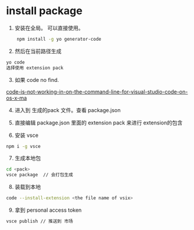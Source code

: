 # install package

1. 安装在全局。 可以直接使用。
```sh
    npm install -g yo generator-code
```

2. 然后在当前路径生成

```sh
yo code
选择使用 extension pack
```

3. 如果 code no find.

[code-is-not-working-in-on-the-command-line-for-visual-studio-code-on-os-x-ma](https://stackoverflow.com/questions/29955500/code-is-not-working-in-on-the-command-line-for-visual-studio-code-on-os-x-ma)


4. 进入到 生成的pack 文件。查看 package.json 
5. 直接编辑 package.json 里面的 extension pack 来进行 extension的包含

6. 安装 vsce
```sh
npm i -g vsce 
```
7. 生成本地包
```sh
cd <pack>
vsce package  // 会打包生成
```

8. 装载到本地
```sh
code --install-extension <the file name of vsix>
```
9. 拿到 personal access token
```sh
vsce publish // 推送到 市场
```